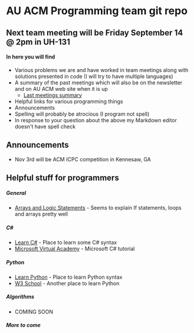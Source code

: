 # AU ACM Programming team git repo
## Next team meeting will be Friday September 14 @ 2pm in UH-131
#### In here you will find
  - Various problems we are and have worked in team meetings along with solutions presented in code (I will try to have multiple languages)
  - A summary of the past meetings which will also be on the newsletter and on AU ACM web site when it is up
    - [Last meetings summary]
  - Helpful links for various programming things
  - Announcements
  - Spelling will probably be atrocious (I program not spell)
  - In response to your question about the above my Markdown editor doesn't have spell check
## Announcements
  - Nov 3rd will be ACM ICPC competition in Kennesaw, GA

## Helpful stuff for programmers
##### General
* [Arrays and Logic Statements] - Seems to explain If statements, loops and arrays pretty well
##### C#
* [Learn C#] - Place to learn some C# syntax
* [Microsoft Virtual Academy] - Microsoft C# tutorial
##### Python
* [Learn Python] - Place to learn Python syntax
* [W3 School] - Another place to learn Python
##### Algorithms
 - COMING SOON
##### More to come



[//]: #

   [Arrays and Logic Statements]: <https://lifehacker.com/5742494/learn-to-code-part-iii-arrays-and-logic-statementsr>
   [Learn Python]: <https://www.learnpython.org>
   [Learn C#]: <https://www.learncs.org/>
   [Microsoft Virtual Academy]: <https://mva.microsoft.com/en-us/training-courses/c-fundamentals-for-absolute-beginners-16169?l=Lvld4EQIC_2706218949>
   [W3 School]: <https://www.w3schools.com/python/default.asp>
   [Last meetings summary]: <https://github.com/pkeel/AUProgrammingTeam/blob/master/PTsummary090718.pdf>
